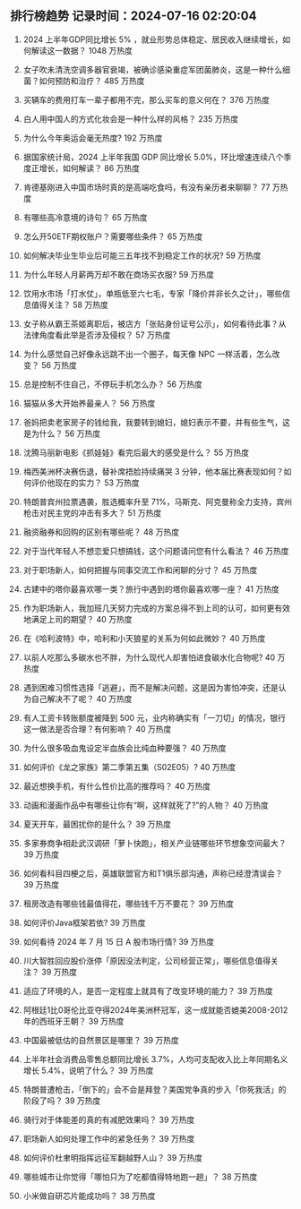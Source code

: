 
## 排行榜趋势 记录时间：2024-07-16 02:20:04
  
  1. 2024 上半年GDP同比增长 5% ，就业形势总体稳定、居民收入继续增长，如何解读这一数据？ 1048 万热度
    
  2. 女子吹未清洗空调多器官衰竭，被确诊感染重症军团菌肺炎，这是一种什么细菌？如何预防和治疗？ 485 万热度
    
  3. 买辆车的费用打车一辈子都用不完，那么买车的意义何在？ 376 万热度
    
  4. 白人用中国人的方式化妆会是一种什么样的风格？ 235 万热度
    
  5. 为什么今年奥运会毫无热度? 192 万热度
    
  6. 据国家统计局，2024 上半年我国 GDP 同比增长 5.0%，环比增速连续八个季度正增长，如何解读？ 86 万热度
    
  7. 肯德基刚进入中国市场时真的是高端吃食吗，有没有亲历者来聊聊？ 77 万热度
    
  8. 有哪些高冷意境的诗句？ 65 万热度
    
  9. 怎么开50ETF期权账户？需要哪些条件？ 65 万热度
    
  10. 如何解决毕业生毕业后可能三五年找不到稳定工作的状况? 59 万热度
    
  11. 为什么年轻人月薪两万却不敢在商场买衣服? 59 万热度
    
  12. 饮用水市场「打水仗」，单瓶低至六七毛，专家「降价并非长久之计」，哪些信息值得关注？ 58 万热度
    
  13. 女子称从霸王茶姬离职后，被店方「张贴身份证号公示」，如何看待此事？从法律角度看此举是否涉及侵权？ 57 万热度
    
  14. 为什么感觉自己好像永远跳不出一个圈子，每天像 NPC 一样活着，怎么改变？ 56 万热度
    
  15. 总是控制不住自己，不停玩手机怎么办？ 56 万热度
    
  16. 猫猫从多大开始养最亲人？ 56 万热度
    
  17. 爸妈把卖老家房子的钱给我，我要转到媳妇，媳妇表示不要，并有些生气，这是为什么？ 56 万热度
    
  18. 沈腾马丽新电影《抓娃娃》看完后最大的感受是什么？ 55 万热度
    
  19. 梅西美洲杯决赛伤退，替补席捂脸持续痛哭 3 分钟，他本届比赛表现如何？如何评价他现在的实力？ 53 万热度
    
  20. 特朗普宾州拉票遇袭，胜选概率升至 71%，马斯克、阿克曼称全力支持，宾州枪击对民主党的冲击有多大？ 51 万热度
    
  21. 融资融券和回购的区别有哪些呢？ 48 万热度
    
  22. 对于当代年轻人不想恋爱只想搞钱，这个问题请问您有什么看法？ 46 万热度
    
  23. 对于职场新人，如何把握与同事交流工作和闲聊的分寸？ 45 万热度
    
  24. 古建中的塔你最喜欢哪一类？旅行中遇到的塔你最喜欢哪一座？ 41 万热度
    
  25. 作为职场新人，我加班几天努力完成的方案总得不到上司的认可，如何更有效地满足上司的期望？ 40 万热度
    
  26. 在《哈利波特》中，哈利和小天狼星的关系为何如此微妙？ 40 万热度
    
  27. 以前人吃那么多碳水也不胖，为什么现代人却害怕进食碳水化合物呢? 40 万热度
    
  28. 遇到困难习惯性选择「逃避」，而不是解决问题，这是因为害怕冲突，还是认为自己解决不了呢？ 40 万热度
    
  29. 有人工资卡转账额度被降到 500 元，业内称确实有「一刀切」的情况，银行这一做法是否合理？有何影响？ 40 万热度
    
  30. 为什么很多吸血鬼设定半血族会比纯血种要强？ 40 万热度
    
  31. 如何评价《龙之家族》第二季第五集（S02E05）? 40 万热度
    
  32. 最近想换手机，有什么性价比高的推荐吗？ 40 万热度
    
  33. 动画和漫画作品中有哪些让你有“啊，这样就死了?”的人物？ 40 万热度
    
  34. 夏天开车，最困扰你的是什么？ 39 万热度
    
  35. 多家券商争相赴武汉调研「萝卜快跑」，相关产业链哪些环节想象空间最大？ 39 万热度
    
  36. 如何看科目四梗之后，英雄联盟官方和T1俱乐部沟通，声称已经澄清误会？ 39 万热度
    
  37. 租房改造有哪些钱最值得花，哪些钱千万不要花？ 39 万热度
    
  38. 如何评价Java框架若依? 39 万热度
    
  39. 如何看待 2024 年 7 月 15 日 A 股市场行情? 39 万热度
    
  40. 川大智胜回应股价涨停「原因没法判定，公司经营正常」，哪些信息值得关注？ 39 万热度
    
  41. 适应了环境的人，是否一定程度上就具有了改变环境的能力？ 39 万热度
    
  42. 阿根廷1比0哥伦比亚夺得2024年美洲杯冠军，这一成就能否媲美2008-2012年的西班牙王朝？ 39 万热度
    
  43. 中国最被低估的自然景区是哪里？ 39 万热度
    
  44. 上半年社会消费品零售总额同比增长 3.7%，人均可支配收入比上年同期名义增长 5.4%，说明了什么？ 39 万热度
    
  45. 特朗普遭枪击，「倒下的」会不会是拜登？美国党争真的步入「你死我活」的阶段了吗？ 39 万热度
    
  46. 骑行对于体能差的真的有减肥效果吗？ 39 万热度
    
  47. 职场新人如何处理工作中的紧急任务？ 39 万热度
    
  48. 如何评价杜聿明指挥远征军翻越野人山？ 39 万热度
    
  49. 哪些城市让你觉得「哪怕只为了吃都值得特地跑一趟」？ 38 万热度
    
  50. 小米做自研芯片能成功吗？ 38 万热度
    